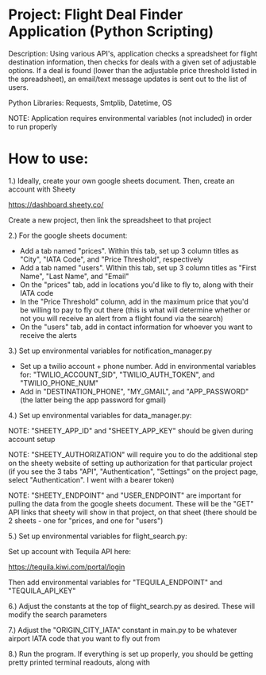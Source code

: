 # Project: Flight Deal Finder Application (Python Scripting)

Description: Using various API's, application checks a spreadsheet for flight destination information, then checks for deals with a given set of adjustable options. If a deal is found (lower than the adjustable price threshold listed in the spreadsheet), an email/text message updates is sent out to the list of users.

Python Libraries: Requests, Smtplib, Datetime, OS

NOTE: Application requires environmental variables (not included) in order to run properly

# How to use:

1.) Ideally, create your own google sheets document. Then, create an account with Sheety

https://dashboard.sheety.co/

Create a new project, then link the spreadsheet to that project

2.) For the google sheets document:

- Add a tab named "prices". Within this tab, set up 3 column titles as "City", "IATA Code", and "Price Threshold", respectively
- Add a tab named "users". WIthin this tab, set up 3 column titles as "First Name", "Last Name", and "Email"
- On the "prices" tab, add in locations you'd like to fly to, along with their IATA code
- In the "Price Threshold" column, add in the maximum price that you'd be willing to pay to fly out there (this is what will determine whether or not you will receive an alert from a flight found via the search)
- On the "users" tab, add in contact information for whoever you want to receive the alerts

3.) Set up environmental  variables for notification_manager.py

- Set up a twilio account + phone number. Add in environmental variables for: "TWILIO_ACCOUNT_SID", "TWILIO_AUTH_TOKEN", and "TWILIO_PHONE_NUM"
- Add in "DESTINATION_PHONE", "MY_GMAIL", and "APP_PASSWORD" (the latter being the app password for gmail)

4.) Set up environmental variables for data_manager.py:

NOTE: "SHEETY_APP_ID" and "SHEETY_APP_KEY" should be given during account setup

NOTE: "SHEETY_AUTHORIZATION" will require you to do the additional step on the sheety website of setting up authorization for that particular project (if you see the 3 tabs "API", "Authentication", "Settings" on the project page, select "Authentication". I went with a bearer token)

NOTE: "SHEETY_ENDPOINT" and "USER_ENDPOINT" are important for pulling the data from the google sheets document. These will be the "GET" API links that sheety will show in that project, on that sheet (there should be 2 sheets - one for "prices, and one for "users")

5.) Set up environmental variables for flight_search.py:

Set up account with Tequila API here:

https://tequila.kiwi.com/portal/login

Then add environmental variables for "TEQUILA_ENDPOINT" and "TEQUILA_API_KEY"

6.) Adjust the constants at the top of flight_search.py as desired. These will modify the search parameters

7.) Adjust the "ORIGIN_CITY_IATA" constant in main.py to be whatever airport IATA code that you want to fly out from

8.) Run the program. If everything is set up properly, you should be getting pretty printed terminal readouts, along with 
